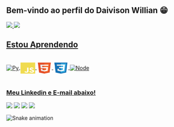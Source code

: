 ## Bem-vindo ao perfil do Daivison Willian 😁

<div>
 <a href="https://github.com/seu-usuário-aqui">
 <img loading="lazy" height="180em" src="https://github-readme-stats.vercel.app/api/top-langs/?username=seu-usuário-aqui&layout=compact&langs_count=7&theme=dracula"/>
 <img loading="lazy" height="180em" src="https://github-readme-stats.vercel.app/api?username=seu-usuário-aqui&show_icons=true&theme=dracula&include_all_commits=true&count_private=true"/>
</div>

## Estou Aprendendo
   
<div style="display: inline_block"><br>
  <img align="center" alt="Py" height="30" width="40"
 src="https://cdn.jsdelivr.net/gh/devicons/devicon/icons/python/python-original.svg" /> 
  <img align="center" alt="Js" height="30" width="40" src="https://raw.githubusercontent.com/devicons/devicon/master/icons/javascript/javascript-plain.svg">
  <img align="center" alt="HTML" height="30" width="40" src="https://raw.githubusercontent.com/devicons/devicon/master/icons/html5/html5-original.svg">
  <img align="center" alt="CSS" height="30" width="40" src="https://raw.githubusercontent.com/devicons/devicon/master/icons/css3/css3-original.svg">
  <img align="center" alt="Node" height="30" width="40" 
   src="https://cdn.jsdelivr.net/gh/devicons/devicon/icons/nodejs/nodejs-plain.svg" />
          
</div>
 
 <br>
 
  ### Meu Linkedin e E-mail abaixo! 
 
<div> 
  <a href="https://www.youtube.com/channel/UCz1ZiH_vbG68ezBs7riJ9KQ" target="_blank"><img src="https://img.shields.io/badge/YouTube-FF0000?style=for-the-badge&logo=youtube&logoColor=white" target="_blank"></a>
  <a href="daivisonwillian010@gmail.com
"><img src="https://img.shields.io/badge/-Gmail-%23333?style=for-the-badge&logo=gmail&logoColor=white" target="_blank"></a>
  <a href="https://www.linkedin.com/in/daivisonwillian/" target="_blank"><img src="https://img.shields.io/badge/-LinkedIn-%230077B5?style=for-the-badge&logo=linkedin&logoColor=white" target="_blank"></a>
  <a href="https://www.instagram.com/_dezinhoo_/" target="_blank"><img loading="lazy" src="https://img.shields.io/badge/-Instagram-%23E4405F?style=for-the-badge&logo=instagram&logoColor=white" target="_blank"></a>
 
  ![Snake animation](https://github.com/DaivisonWill/DaivisonWill/blob/output/github-contribution-grid-snake.svg)

</div>
